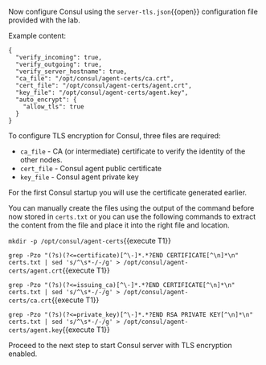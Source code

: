 <!-- How would you feel about moving this before the Consul template step? Then in the Consul template step they can see the cert being rotated 

We could move the configuration into a specific step and explain at the bottom that we are going to automate the config part using consul-template

-->
Now configure Consul using the `server-tls.json`{{open}}
configuration file provided with the lab.

Example content:

```
{
  "verify_incoming": true,
  "verify_outgoing": true,
  "verify_server_hostname": true,
  "ca_file": "/opt/consul/agent-certs/ca.crt",
  "cert_file": "/opt/consul/agent-certs/agent.crt",
  "key_file": "/opt/consul/agent-certs/agent.key",
  "auto_encrypt": {
    "allow_tls": true
  }
}
```

To configure TLS encryption for Consul, three files are required:

* `ca_file`   - CA (or intermediate) certificate to verify the identity of the other nodes.
* `cert_file` - Consul agent public certificate
* `key_file`  - Consul agent private key

For the first Consul startup you will use the certificate generated earlier.

You can manually create the files using the output of the command before now stored in `certs.txt` or you can use the following commands to extract the content from the file and place it into the right file and location.

`mkdir -p /opt/consul/agent-certs`{{execute T1}}

`grep -Pzo "(?s)(?<=certificate)[^\-]*.*?END CERTIFICATE[^\n]*\n" certs.txt | sed 's/^\s*-/-/g' > /opt/consul/agent-certs/agent.crt`{{execute T1}}

`grep -Pzo "(?s)(?<=issuing_ca)[^\-]*.*?END CERTIFICATE[^\n]*\n" certs.txt | sed 's/^\s*-/-/g' > /opt/consul/agent-certs/ca.crt`{{execute T1}}

`grep -Pzo "(?s)(?<=private_key)[^\-]*.*?END RSA PRIVATE KEY[^\n]*\n" certs.txt | sed 's/^\s*-/-/g' > /opt/consul/agent-certs/agent.key`{{execute T1}}

Proceed to the next step to start Consul server with TLS encryption enabled.
